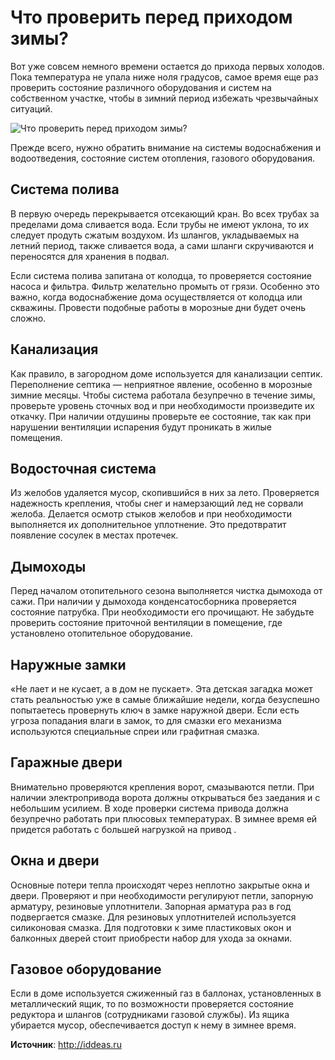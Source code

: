 # Что проверить перед приходом зимы?
Вот уже совсем немного времени остается до прихода первых холодов. Пока температура не упала ниже ноля градусов, самое время еще раз проверить состояние различного оборудования и систем на собственном участке, чтобы в зимний период избежать чрезвычайных ситуаций.

![Что проверить перед приходом зимы?](/images/Village/zimarem.jpg 'Что проверить перед приходом зимы?')

Прежде всего, нужно обратить внимание на системы водоснабжения и водоотведения, состояние систем отопления, газового оборудования.

## Система полива

В первую очередь перекрывается отсекающий кран. Во всех трубах за пределами дома сливается вода. Если трубы не имеют уклона, то их следует продуть сжатым воздухом. Из шлангов, укладываемых на летний период, также сливается вода, а сами шланги скручиваются и переносятся для хранения в подвал.

Если система полива запитана от колодца, то проверяется состояние насоса и фильтра. Фильтр желательно промыть от грязи. Особенно это важно, когда водоснабжение дома осуществляется от колодца или скважины. Провести подобные работы в морозные дни будет очень сложно.

## Канализация

Как правило, в загородном доме используется для канализации септик. Переполнение септика — неприятное явление, особенно в морозные зимние месяцы. Чтобы система работала безупречно в течение зимы, проверьте уровень сточных вод и при необходимости произведите их откачку. При наличии отдушины проверьте ее состояние, так как при нарушении вентиляции испарения будут проникать в жилые помещения.

## Водосточная система

Из желобов удаляется мусор, скопившийся в них за лето. Проверяется надежность крепления, чтобы снег и намерзающий лед не сорвали желоба. Делается осмотр стыков желобов и при необходимости выполняется их дополнительное уплотнение. Это предотвратит появление сосулек в местах протечек.

## Дымоходы

Перед началом отопительного сезона выполняется чистка дымохода от сажи. При наличии у дымохода конденсатосборника проверяется состояние патрубка. При необходимости его прочищают. Не забудьте проверить состояние приточной вентиляции в помещение, где установлено отопительное оборудование.

## Наружные замки

«Не лает и не кусает, а в дом не пускает». Эта детская загадка может стать реальностью уже в самые ближайшие недели, когда безуспешно попытаетесь провернуть ключ в замке наружной двери. Если есть угроза попадания влаги в замок, то для смазки его механизма используются специальные спреи или графитная смазка.

## Гаражные двери

Внимательно проверяются крепления ворот, смазываются петли. При наличии электропривода ворота должны открываться без заедания и с небольшим усилием. В ходе проверки система привода должна безупречно работать при плюсовых температурах. В зимнее время ей придется работать с большей нагрузкой на привод .

## Окна и двери

Основные потери тепла происходят через неплотно закрытые окна и двери. Проверяют и при необходимости регулируют петли, запорную арматуру, резиновые уплотнители. Запорная арматура раз в год подвергается смазке. Для резиновых уплотнителей используется силиконовая смазка. Для подготовки к зиме пластиковых окон и балконных дверей стоит приобрести набор для ухода за окнами.

## Газовое оборудование

Если в доме используется сжиженный газ в баллонах, установленных в металлический ящик, то по возможности проверяется состояние редуктора и шлангов (сотрудниками газовой службы). Из ящика убирается мусор, обеспечивается доступ к нему в зимнее время.

**Источник**: http://iddeas.ru
